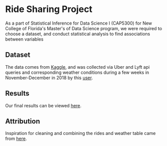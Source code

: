 # Ride Sharing Project

As a part of Statistical Inference for Data Science I (CAP5300) for New College of Florida's Master's of Data Science program, we were required to choose a dataset, and conduct statistical analysis to find associations between variables

## Dataset

The data comes from [Kaggle](https://www.kaggle.com/ravi72munde/uber-lyft-cab-prices), and was collected via Uber and Lyft api queries and corresponding weather conditions during a few weeks in November-December in 2018 by this [user](https://github.com/ravi72munde).

## Results

Our final results can be viewed [here](https://natewagner10.github.io/Ride-Sharing-Project/stats_project.html).


## Attribution

Inspiration for cleaning and combining the rides and weather table came from [here](https://www.kaggle.com/tangyx233/uber-lyft-cab-prices).
